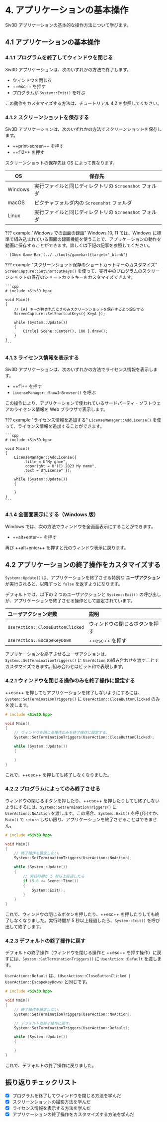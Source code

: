 # 4. アプリケーションの基本操作
Siv3D アプリケーションの基本的な操作方法について学びます。

## 4.1 アプリケーションの基本操作

### 4.1.1 プログラムを終了してウィンドウを閉じる
Siv3D アプリケーションは、次のいずれかの方法で終了します。

- ウィンドウを閉じる
- ++esc++ を押す
- プログラムが `System::Exit()` を呼ぶ

この動作をカスタマイズする方法は、チュートリアル 4.2 を参照してください。

### 4.1.2 スクリーンショットを保存する
Siv3D アプリケーションは、次のいずれかの方法でスクリーンショットを保存します。

- ++print-screen++ を押す
- ++f12++ を押す

スクリーンショットの保存先は OS によって異なります。

| OS | 保存先 |
| --- | --- |
| Windows | 実行ファイルと同じディレクトリの `Screenshot` フォルダ |
| macOS | ピクチャフォルダ内の `Screenshot` フォルダ |
| Linux | 実行ファイルと同じディレクトリの `Screenshot` フォルダ |

??? example "Windows での画面の録画"
	Windows 10, 11 では、Windows に標準で組み込まれている画面の録画機能を使うことで、アプリケーションの動作を動画に保存することができます。詳しくは下記の記事を参照してください。
	
	- [Xbox Game Bar](../../tools/gamebar){target="_blank"}


??? example "スクリーンショット保存のショートカットキーのカスタマイズ"
	`ScreenCapture::SetShortcutKeys()` を使って、実行中のプログラムのスクリーンショットの保存のショートカットキーをカスタマイズできます。

	```cpp
	# include <Siv3D.hpp>

	void Main()
	{
		// [A] キーが押されたときのみスクリーンショットを保存するよう設定する
		ScreenCapture::SetShortcutKeys({ KeyA });

		while (System::Update())
		{
			Circle{ Scene::Center(), 100 }.draw();
		}
	}
	```


### 4.1.3 ライセンス情報を表示する
Siv3D アプリケーションは、次のいずれかの方法でライセンス情報を表示します。

- ++f1++ を押す
- `LicenseManager::ShowInBrowser()` を呼ぶ

この操作により、アプリケーションで使われているサードパーティ・ソフトウェアのライセンス情報を Web ブラウザで表示します。

??? example "ライセンス情報を追加する"
	`LicenseManager::AddLicense()` を使って、ライセンス情報を追加することができます。

	```cpp
	# include <Siv3D.hpp>

	void Main()
	{
		LicenseManager::AddLicense({
			.title = U"My game",
			.copyright = U"(C) 2023 My name",
			.text = U"License" });

		while (System::Update())
		{

		}
	}
	```

### 4.1.4 全画面表示にする（Windows 版）
Windows では、次の方法でウィンドウを全画面表示にすることができます。

- ++alt+enter++ を押す

再び ++alt+enter++ を押すと元のウィンドウ表示に戻ります。


## 4.2 アプリケーションの終了操作をカスタマイズする
`System::Update()` は、アプリケーションを終了させる特別な **ユーザアクション** が実行されると、以降ずっと `false` を返すようになります。

デフォルトでは、以下の 2 つのユーザアクションと `System::Exit()` の呼び出しが、アプリケーションを終了させる操作として設定されています。

| ユーザアクション定数 | 説明 |
|:--|:--|
| `UserAction::CloseButtonClicked` | ウィンドウの閉じるボタンを押す |
| `UserAction::EscapeKeyDown` | ++esc++ を押す |

アプリケーションを終了させるユーザアクションは、`System::SetTerminationTriggers()` に `UserAction` の組み合わせを渡すことでカスタマイズできます。組み合わせはビット和で表現します。

### 4.2.1 ウィンドウを閉じる操作のみを終了操作に設定する
++esc++ を押してもアプリケーションを終了しないようにするには、`System::SetTerminationTriggers()` に `UserAction::CloseButtonClicked` のみを渡します。

```cpp hl_lines="5-6"
# include <Siv3D.hpp>

void Main()
{
	// ウィンドウを閉じる操作のみを終了操作に設定する。
	System::SetTerminationTriggers(UserAction::CloseButtonClicked);

	while (System::Update())
	{

	}
}
```

これで、++esc++ を押しても終了しなくなりました。


### 4.2.2 プログラムによってのみ終了させる
ウィンドウの閉じるボタンを押したり、++esc++ を押したりしても終了しないようにするには、`System::SetTerminationTriggers()` に `UserAction::NoAction` を渡します。この場合、`System::Exit()` を呼び出すか、`Main()` で `return` しない限り、アプリケーションを終了させることはできません。

```cpp hl_lines="5-6"
# include <Siv3D.hpp>

void Main()
{
	// 終了操作を設定しない。
	System::SetTerminationTriggers(UserAction::NoAction);

	while (System::Update())
	{
		// 実行時間が 5 秒以上経過したら
		if (5.0 <= Scene::Time())
		{
			System::Exit();
		}
	}
}
```

これで、ウィンドウの閉じるボタンを押したり、++esc++ を押したりしても終了しなくなりました。実行時間が 5 秒以上経過したら、`System::Exit()` を呼び出して終了します。


### 4.2.3 デフォルトの終了操作に戻す
デフォルトの終了操作（ウィンドウを閉じる操作と ++esc++ を押す操作）に戻すには、`System::SetTerminationTriggers()` に `UserAction::Default` を渡します。

`UserAction::Default` は、`(UserAction::CloseButtonClicked | UserAction::EscapeKeyDown)` と同じです。

```cpp hl_lines="8-9"
# include <Siv3D.hpp>

void Main()
{
	// 終了操作を設定しない。
	System::SetTerminationTriggers(UserAction::NoAction);

	// デフォルトの終了操作に戻す。
	System::SetTerminationTriggers(UserAction::Default);

	while (System::Update())
	{

	}
}
```

これで、デフォルトの終了操作に戻りました。


## 振り返りチェックリスト
- [x] プログラムを終了してウィンドウを閉じる方法を学んだ
- [x] スクリーンショットの撮影方法を学んだ
- [x] ライセンス情報を表示する方法を学んだ
- [x] アプリケーションの終了操作をカスタマイズする方法を学んだ
